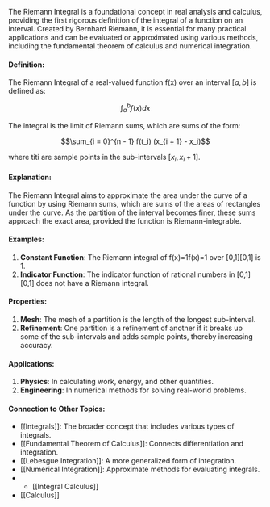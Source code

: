 The Riemann Integral is a foundational concept in real analysis and calculus, providing the first rigorous definition of the integral of a function on an interval. Created by Bernhard Riemann, it is essential for many practical applications and can be evaluated or approximated using various methods, including the fundamental theorem of calculus and numerical integration.

#### Definition:

The Riemann Integral of a real-valued function f(x) over an interval $[a,b]$ is defined as:

$$\int_{a}^{b} f(x) dx$$

The integral is the limit of Riemann sums, which are sums of the form:

$$\sum_{i = 0}^{n - 1} f(t_i) (x_{i + 1} - x_i)$$

where titi​ are sample points in the sub-intervals $[x_i,x_i+1]$.

#### Explanation:

The Riemann Integral aims to approximate the area under the curve of a function by using Riemann sums, which are sums of the areas of rectangles under the curve. As the partition of the interval becomes finer, these sums approach the exact area, provided the function is Riemann-integrable.

#### Examples:

1. **Constant Function**: The Riemann integral of f(x)=1f(x)=1 over [0,1][0,1] is 1.
2. **Indicator Function**: The indicator function of rational numbers in [0,1][0,1] does not have a Riemann integral.

#### Properties:

1. **Mesh**: The mesh of a partition is the length of the longest sub-interval.
2. **Refinement**: One partition is a refinement of another if it breaks up some of the sub-intervals and adds sample points, thereby increasing accuracy.

#### Applications:

1. **Physics**: In calculating work, energy, and other quantities.
2. **Engineering**: In numerical methods for solving real-world problems.

#### Connection to Other Topics:

- [[Integrals]]: The broader concept that includes various types of integrals.
- [[Fundamental Theorem of Calculus]]: Connects differentiation and integration.
- [[Lebesgue Integration]]: A more generalized form of integration.
- [[Numerical Integration]]: Approximate methods for evaluating integrals.
- - [[Integral Calculus]]
- [[Calculus]]